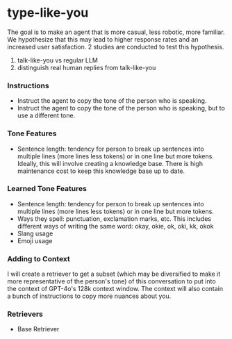 # type-like-you

The goal is to make an agent that is more casual, less robotic, more familiar. We hypothesize that this may lead to higher response rates and an increased user satisfaction. 2 studies are conducted to test this hypothesis. 

1. talk-like-you vs regular LLM
2. distinguish real human replies from talk-like-you

### Instructions
- Instruct the agent to copy the tone of the person who is speaking. 
- Instruct the agent to copy the tone of the person who is speaking, but to use a different tone. 

### Tone Features
- Sentence length: tendency for person to break up sentences into multiple lines (more lines less tokens) or in one line but more tokens.
Ideally, this will involve creating a knowledge base. There is high maintenance cost to keep this knowledge base up to date. 


### Learned Tone Features
- Sentence length: tendency for person to break up sentences into multiple lines (more lines less tokens) or in one line but more tokens. 
- Ways they spell: punctuation, exclamation marks, etc. This includes different ways of writing the same word: okay, okie, ok, oki, kk, okok
- Slang usage
- Emoji usage

### Adding to Context

I will create a retriever to get a subset (which may be diversified to make it more representative of the person's tone) of this conversation to put into the context of GPT-4o's 128k context window. The context will also contain a bunch of instructions to copy more nuances about you.

### Retrievers
- Base Retriever 

